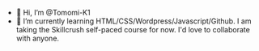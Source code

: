 - 👋 Hi, I’m @Tomomi-K1
- 🌱 I’m currently learning HTML/CSS/Wordpress/Javascript/Github. I am taking the Skillcrush self-paced course for now. I'd love to collaborate with anyone.

<!---
Tomomi-K1/Tomomi-K1 is a ✨ special ✨ repository because its `README.md` (this file) appears on your GitHub profile.
You can click the Preview link to take a look at your changes.
--->
